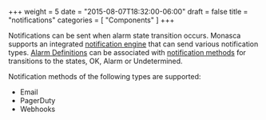 +++
weight = 5
date = "2015-08-07T18:32:00-06:00"
draft = false
title = "notifications"
categories = [ "Components" ]
+++

Notifications can be sent when alarm state transition occurs. <!--more--> Monasca supports an integrated
[notification engine](https://github.com/stackforge/monasca-notification) that can send various notification types.
[Alarm Definitions](https://github.com/stackforge/monasca-api/blob/master/docs/monasca-api-spec.md#alarm-definitions-and-alarms) can be associated
with [notification methods](https://github.com/stackforge/monasca-api/blob/master/docs/monasca-api-spec.md#notification-methods) for
transitions to the states, OK, Alarm or Undetermined.

Notification methods of the following types are supported:

- Email
- PagerDuty
- Webhooks
